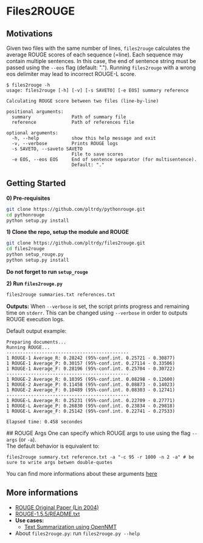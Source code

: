 # Files2ROUGE
## Motivations
Given two files with the same number of lines, `files2rouge` calculates the average ROUGE scores of each sequence (=line). Each sequence may contain multiple sentences. In this case, the end of sentence string must be passed using the `--eos` flag (default: "."). Running `files2rouge` with a wrong eos delimiter may lead to incorrect ROUGE-L score.

```shell
$ files2rouge -h
usage: files2rouge [-h] [-v] [-s SAVETO] [-e EOS] summary reference

Calculating ROUGE score between two files (line-by-line)

positional arguments:
  summary               Path of summary file
  reference             Path of references file

optional arguments:
  -h, --help            show this help message and exit
  -v, --verbose         Prints ROUGE logs
  -s SAVETO, --saveto SAVETO
                        File to save scores
  -e EOS, --eos EOS     End of sentence separator (for multisentence).
                        Default: "."
```

## Getting Started
**0) Pre-requisites**
```bash
git clone https://github.com/pltrdy/pythonrouge.git
cd pythonrouge
python setup.py install
```

**1) Clone the repo, setup the module and ROUGE**
```bash
git clone https://github.com/pltrdy/files2rouge.git     
cd files2rouge
python setup_rouge.py
python setup.py install
```
**Do not forget to run `setup_rouge`**    

**2) Run `files2rouge.py`** 
```bash
files2rouge summaries.txt references.txt
```

**Outputs:**
When `--verbose` is set, the script prints progress and remaining time on `stderr`.  This can be changed using `--verbose` in order to outputs ROUGE execution logs. 

Default output example:
```
Preparing documents...
Running ROUGE...
---------------------------------------------
1 ROUGE-1 Average_R: 0.28242 (95%-conf.int. 0.25721 - 0.30877)
1 ROUGE-1 Average_P: 0.30157 (95%-conf.int. 0.27114 - 0.33506)
1 ROUGE-1 Average_F: 0.28196 (95%-conf.int. 0.25704 - 0.30722)
---------------------------------------------
1 ROUGE-2 Average_R: 0.10395 (95%-conf.int. 0.08298 - 0.12600)
1 ROUGE-2 Average_P: 0.11458 (95%-conf.int. 0.08873 - 0.14023)
1 ROUGE-2 Average_F: 0.10489 (95%-conf.int. 0.08303 - 0.12741)
---------------------------------------------
1 ROUGE-L Average_R: 0.25231 (95%-conf.int. 0.22709 - 0.27771)
1 ROUGE-L Average_P: 0.26830 (95%-conf.int. 0.23834 - 0.29818)
1 ROUGE-L Average_F: 0.25142 (95%-conf.int. 0.22741 - 0.27533)

Elapsed time: 0.458 secondes

```

## ROUGE Args
One can specify which ROUGE args to use using the flag `--args` (or `-a`).    
The default behavior is equivalent to: 
```
files2rouge summary.txt reference.txt -a "-c 95 -r 1000 -n 2 -a" # be sure to write args betwen double-quotes
```
You can find more informations about these arguments [here](./files2rouge/RELEASE-1.5.5/README.txt)

## More informations
* [ROUGE Original Paper (Lin 2004)](http://www.aclweb.org/anthology/W04-1013)
* [ROUGE-1.5.5/README.txt](./files2rouge/RELEASE-1.5.5/README.txt)
* **Use cases:**
  * [Text Summarization using OpenNMT](./experiments/openNMT.0.md)
* About `files2rouge.py`: run `files2rouge.py --help`
